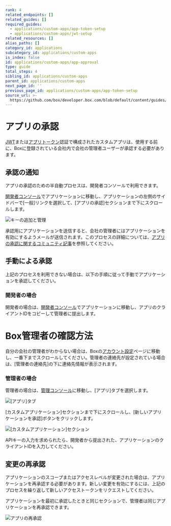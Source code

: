 ```yaml
---
rank: 4
related_endpoints: []
related_guides: []
required_guides:
  - applications/custom-apps/app-token-setup
  - applications/custom-apps/jwt-setup
related_resources: []
alias_paths: []
category_id: applications
subcategory_id: applications/custom-apps
is_index: false
id: applications/custom-apps/app-approval
type: guide
total_steps: 4
sibling_id: applications/custom-apps
parent_id: applications/custom-apps
next_page_id: ''
previous_page_id: applications/custom-apps/app-token-setup
source_url: >-
  https://github.com/box/developer.box.com/blob/default/content/guides/applications/custom-apps/app-approval.md
---
```

# アプリの承認

[JWT][jwt]または[アプリトークン][app-token]認証で構成されたカスタムアプリは、使用する前に、Boxに登録されている会社内で会社の管理者ユーザーが承認する必要があります。

## 承認の通知

アプリの承認のための半自動プロセスは、開発者コンソールで利用できます。

[開発者コンソール][devconsole]でアプリケーションに移動し、アプリケーションの左側のサイドバーで\[一般]リンクを選択して、\[アプリの承認]セクションまで下にスクロールします。

<ImageFrame border width="400" center>

![キーの追加と管理](../images/app-authorization.png)

</ImageFrame>

承認用にアプリケーションを送信すると、会社の管理者にはアプリケーションを有効にするようメールが送信されます。このプロセスの詳細については、[アプリの承認に関するコミュニティ記事][app-auth]を参照してください。

## 手動による承認

上記のプロセスを利用できない場合は、以下の手順に従って手動でアプリケーションを承認してください。

### 開発者の場合

開発者の場合は、[開発者コンソール][devconsole]でアプリケーションに移動し、アプリのクライアントIDをコピーして管理者に提出します。

<Message>

# Box管理者の確認方法

自分の会社の管理者がわからない場合は、Boxの[アカウント設定][settings]ページに移動し、一番下までスクロールしてください。管理者の連絡先が設定されている場合は、\[管理者の連絡先]の下に連絡先情報が表示されます。

</Message>

### 管理者の場合

管理者の場合は、[管理コンソール][adminconsole]に移動し、\[アプリ]タブを選択します。

<ImageFrame border center>

![\[アプリ\]タブ](../images/apps.png)

</ImageFrame>

\[カスタムアプリケーション]セクションまで下にスクロールし、\[新しいアプリケーションを承認]ボタンをクリックします。

<ImageFrame border center>

![\[カスタムアプリケーション\]セクション](../images/custom-apps.png)

</ImageFrame>

APIキーの入力を求められたら、開発者から提出された、アプリケーションのクライアントIDを入力してください。

## 変更の再承認

アプリケーションのスコープまたはアクセスレベルが変更された場合は、アプリケーションを再承認する必要があります。新しい変更を有効にするには、上記のプロセスを繰り返して新しいアクセストークンをリクエストしてください。

アプリケーションを最初に承認したときと同じセクションで、管理者は同じアプリケーションを再承認できます。

<ImageFrame border center>

![アプリの再承認](../images/app-reauthorize.png)

</ImageFrame>

[devconsole]: https://app.box.com/developers/console

[settings]: https://app.box.com/account

[adminconsole]: https://app.box.com/master/settings/custom

[jwt]: g://authentication/jwt

[app-token]: g://authentication/app-token

[app-auth]: https://community.box.com/t5/Managing-Developer-Sandboxes/Authorizing-Apps-in-the-Box-App-Approval-Process/ta-p/77293
